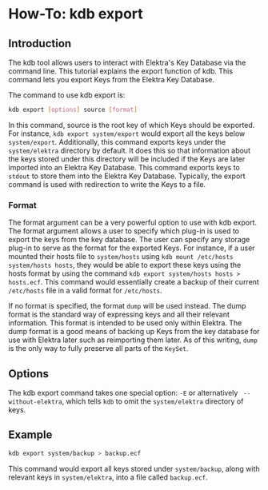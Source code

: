 # How-To: kdb export

## Introduction

The kdb tool allows users to interact with Elektra's Key Database via the command line.
This tutorial explains the export function of kdb. This command lets you export Keys from
the Elektra Key Database.

The command to use kdb export is:

```sh
kdb export [options] source [format]
```

In this command, source is the root key of which Keys should be exported. For
instance, `kdb export system/export` would export all the keys below
`system/export`. Additionally, this command exports keys under the `system/elektra`
directory by default. It does this so that information about the keys stored under
this directory will be included if the Keys are later imported into an Elektra Key
Database. This command exports keys to `stdout` to store them into the Elektra
Key Database. Typically, the export command is used with redirection to write the
Keys to a file.

### Format

The format argument can be a very powerful option to use with kdb export.
The format argument allows a user to specify which plug-in is used to export the
keys from the key database. The user can specify any storage plug-in to serve as the
format for the exported Keys. For instance, if a user mounted their hosts file to `system/hosts`
using `kdb mount /etc/hosts system/hosts hosts`, they would be able to export these keys using
the hosts format by using the command `kdb export system/hosts hosts > hosts.ecf`.
This command would essentially create a backup of their current `/etc/hosts` file in a valid format
for `/etc/hosts`.

If no format is specified, the format `dump` will be used instead. The dump format is the standard way
of expressing keys and all their relevant information. This format is intended to be used only within Elektra.
The dump format is a good means of backing up Keys from the key database for use with Elektra later
such as reimporting them later.  As of this writing, `dump` is the only way to fully preserve all parts of the
`KeySet`.

## Options

The kdb export command takes one special option: `-E` or alternatively ` --without-elektra`, which tells `kdb` to omit the `system/elektra` directory of keys.

## Example

```sh
kdb export system/backup > backup.ecf
```

This command would export all keys stored under `system/backup`, along with relevant keys in `system/elektra`, into a file called `backup.ecf`.
